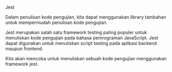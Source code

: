 ###

Jest

Dalam penulisan kode pengujian, kita dapat menggunakan library tambahan untuk mempermudah penulisan kode pengujian.

Jest merupakan salah satu framework testing paling populer untuk menuliskan kode pengujian pada bahasa pemrograman JavaScript. Jest dapat digunakan untuk menuliskan script testing pada aplikasi backend maupun frontend.

Kita akan mencoba untuk menuliskan sebuah kode pengujian menggunakan framework jest.
